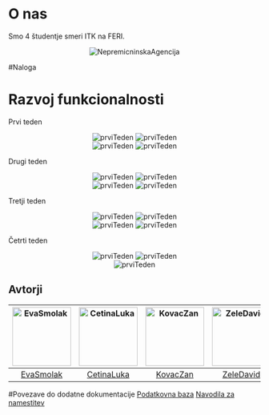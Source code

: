 # O nas

Smo 4 študentje smeri ITK na FERI.
<p align="center"><img src="nepremicnine/NepremicninskaAgencija/src/main/resources/static/img/Logo/logo.png" alt="NepremicninskaAgencija" title="NepremicninskaAgencija"/></p>

#Naloga


# Razvoj funkcionalnosti

Prvi teden
<div align="center">
  <img src="Printscreeni-Task/OPRAVLJENO-DELO/teden1.1.png" alt="prviTeden" title="Prvi Teden"/>
  <img src="Printscreeni-Task/OPRAVLJENO-DELO/teden1.2.png" alt="prviTeden" title="Prvi Teden"/><br/>
  <img src="Printscreeni-Task/OPRAVLJENO-DELO/teden1.3.png" alt="prviTeden" title="Prvi Teden"/>
  <img src="Printscreeni-Task/OPRAVLJENO-DELO/teden1.4.png" alt="prviTeden" title="Prvi Teden"/>
</div>

Drugi teden
<div align="center">
  <img src="Printscreeni-Task/OPRAVLJENO-DELO/teden2.1.png" alt="prviTeden" title="Drugi Teden"/>
  <img src="Printscreeni-Task/OPRAVLJENO-DELO/teden2.2.png" alt="prviTeden" title="Drugi Teden"/><br/>
  <img src="Printscreeni-Task/OPRAVLJENO-DELO/teden2.3.png" alt="prviTeden" title="Drugi Teden"/>
  <img src="Printscreeni-Task/OPRAVLJENO-DELO/teden2.4.png" alt="prviTeden" title="Drugi Teden"/>
</div>

Tretji teden
<div align="center">
  <img src="Printscreeni-Task/OPRAVLJENO-DELO/teden3.1.png" alt="prviTeden" title="Tretji Teden"/>
  <img src="Printscreeni-Task/OPRAVLJENO-DELO/teden3.2.png" alt="prviTeden" title="Tretji Teden"/><br/>
  <img src="Printscreeni-Task/OPRAVLJENO-DELO/teden3.3.png" alt="prviTeden" title="Tretji Teden"/>
  <img src="Printscreeni-Task/OPRAVLJENO-DELO/teden3.4.png" alt="prviTeden" title="Tretji Teden"/>
</div>

Četrti teden
<div align="center">
  <img src="Printscreeni-Task/OPRAVLJENO-DELO/teden4.1.png" alt="prviTeden" title="Četrti Teden"/>
  <img src="Printscreeni-Task/OPRAVLJENO-DELO/teden4.2.png" alt="prviTeden" title="Četrti Teden"/><br/>
  <img src="Printscreeni-Task/OPRAVLJENO-DELO/teden4.3.png" alt="prviTeden" title="Četrti Teden"/>
</div>

## Avtorji
[<img alt="EvaSmolak" src="https://avatars0.githubusercontent.com/u/33725038?s=400&v=4" width="117">](https://github.com/EvaSmolak) |[<img alt="CetinaLuka" src="https://avatars3.githubusercontent.com/u/33715779?s=400&u=4752d8027850c8f376c54dd977df726c1d24c58a&v=4" width="117">](https://github.com/CetinaLuka) |[<img alt="KovacZan" src="https://avatars1.githubusercontent.com/u/39158639?s=400&v=4" width="117">](https://github.com/KovacZan) |[<img alt="ZeleDavid" src="https://avatars3.githubusercontent.com/u/33752926?s=400&v=4" width="117">](https://github.com/ZeleDavid) |
:---: |:---: |:---: |:---: |
[EvaSmolak](https://github.com/EvaSmolak) |[CetinaLuka](https://github.com/CetinaLuka) |[KovacZan](https://github.com/KovacZan) |[ZeleDavid](https://github.com/ZeleDavid) |



#Povezave do dodatne dokumentacije
<a href="Nepremicninska-Agencija/baza.md">Podatkovna baza</a>
<a href="Nepremicninska-Agencija/namestitev.md">Navodila za namestitev</a>
